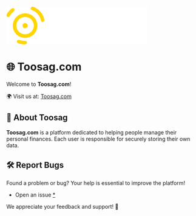 ![toosage-logo](toosag.png)


# 🌐 Toosag.com

Welcome to **Toosag.com**!

🌍 Visit us at: [Toosag.com](https://toosag.com)

## 📌 About Toosag
**Toosag.com** is a platform dedicated to helping people manage their personal finances. Each user is responsible for securely storing their own data.

## 🛠 Report Bugs
Found a problem or bug? Your help is essential to improve the platform!

- Open an issue [*](https://github.com/bruno2pereira/Toosag/issues)

We appreciate your feedback and support! 🚀
